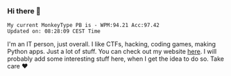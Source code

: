 ### Hi there 👋
<!-- PB START -->
```
My current MonkeyType PB is - WPM:94.21 Acc:97.42
Updated on: 08:28:09 CEST Time
```
<!-- PB END -->
I'm an IT person, just overall. I like CTFs, hacking, coding games, making Python apps. Just a lot of stuff.
You can check out my website [here](https://skill3472.github.io/).
I will probably add some interesting stuff here, when I get the idea to do so. Take care ❤️
